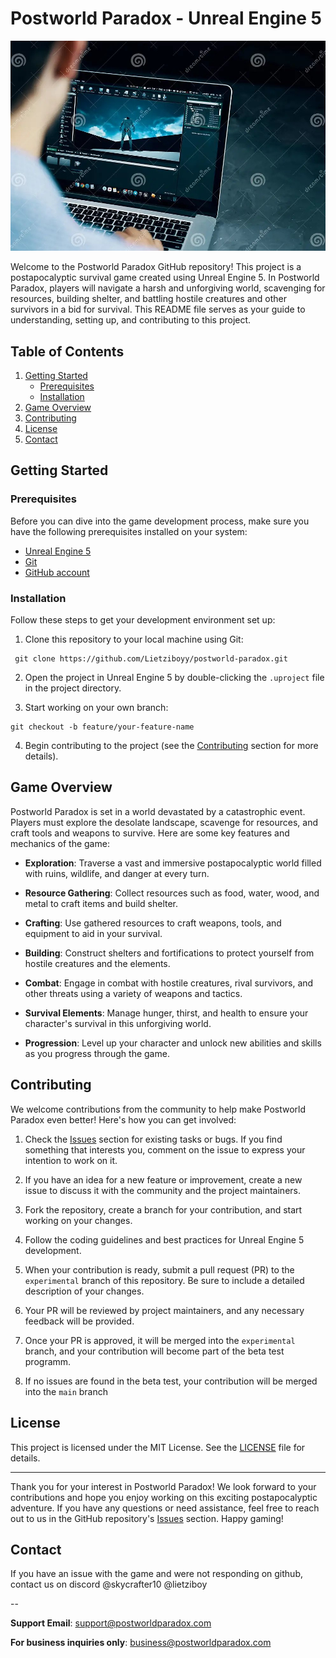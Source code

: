 # Postworld Paradox - Unreal Engine 5

![Game Screenshot](screenshot.jpg)

Welcome to the Postworld Paradox GitHub repository! This project is a postapocalyptic survival game created using Unreal Engine 5. In Postworld Paradox, players will navigate a harsh and unforgiving world, scavenging for resources, building shelter, and battling hostile creatures and other survivors in a bid for survival. This README file serves as your guide to understanding, setting up, and contributing to this project.

## Table of Contents

1. [Getting Started](#getting-started)
   - [Prerequisites](#prerequisites)
   - [Installation](#installation)
2. [Game Overview](#game-overview)
3. [Contributing](#contributing)
4. [License](#license)
5. [Contact](#contact)

## Getting Started

### Prerequisites

Before you can dive into the game development process, make sure you have the following prerequisites installed on your system:

- [Unreal Engine 5](https://www.unrealengine.com/en-US/ue5)
- [Git](https://git-scm.com/)
- [GitHub account](https://github.com/)

### Installation

Follow these steps to get your development environment set up:

1. Clone this repository to your local machine using Git:
```console
 git clone https://github.com/Lietziboyy/postworld-paradox.git
```
2. Open the project in Unreal Engine 5 by double-clicking the `.uproject` file in the project directory.

3. Start working on your own branch:
 ```console
 git checkout -b feature/your-feature-name
```

4. Begin contributing to the project (see the [Contributing](#contributing) section for more details).

## Game Overview

Postworld Paradox is set in a world devastated by a catastrophic event. Players must explore the desolate landscape, scavenge for resources, and craft tools and weapons to survive. Here are some key features and mechanics of the game:

- **Exploration**: Traverse a vast and immersive postapocalyptic world filled with ruins, wildlife, and danger at every turn.

- **Resource Gathering**: Collect resources such as food, water, wood, and metal to craft items and build shelter.

- **Crafting**: Use gathered resources to craft weapons, tools, and equipment to aid in your survival.

- **Building**: Construct shelters and fortifications to protect yourself from hostile creatures and the elements.

- **Combat**: Engage in combat with hostile creatures, rival survivors, and other threats using a variety of weapons and tactics.

- **Survival Elements**: Manage hunger, thirst, and health to ensure your character's survival in this unforgiving world.

- **Progression**: Level up your character and unlock new abilities and skills as you progress through the game.

## Contributing

We welcome contributions from the community to help make Postworld Paradox even better! Here's how you can get involved:

1. Check the [Issues](https://github.com/Lietziboyy/postworld-paradox/issues) section for existing tasks or bugs. If you find something that interests you, comment on the issue to express your intention to work on it.

2. If you have an idea for a new feature or improvement, create a new issue to discuss it with the community and the project maintainers.

3. Fork the repository, create a branch for your contribution, and start working on your changes.

4. Follow the coding guidelines and best practices for Unreal Engine 5 development.

5. When your contribution is ready, submit a pull request (PR) to the `experimental` branch of this repository. Be sure to include a detailed description of your changes.

6. Your PR will be reviewed by project maintainers, and any necessary feedback will be provided.

7. Once your PR is approved, it will be merged into the `experimental` branch, and your contribution will become part of the beta test programm.

8. If no issues are found in the beta test, your contribution will be merged into the `main` branch

## License

This project is licensed under the MIT License. See the [LICENSE](LICENSE) file for details.

---

Thank you for your interest in Postworld Paradox! We look forward to your contributions and hope you enjoy working on this exciting postapocalyptic adventure. If you have any questions or need assistance, feel free to reach out to us in the GitHub repository's [Issues](https://github.com/Lietziboyy/postworld-paradox/issues) section. Happy gaming!

## Contact
If you have an issue with the game and were not responding on github, contact us on discord @skycrafter10 @lietziboy

--

**Support Email**: support@postworldparadox.com

**For business inquiries only**: business@postworldparadox.com

